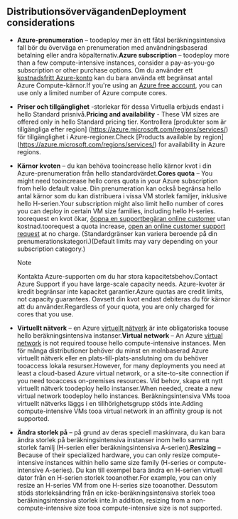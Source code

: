 

## <a name="deployment-considerations"></a><span data-ttu-id="34b5c-101">Distributionsöverväganden</span><span class="sxs-lookup"><span data-stu-id="34b5c-101">Deployment considerations</span></span>
* <span data-ttu-id="34b5c-102">**Azure-prenumeration** – toodeploy mer än ett fåtal beräkningsintensiva fall bör du överväga en prenumeration med användningsbaserad betalning eller andra köpalternativ.</span><span class="sxs-lookup"><span data-stu-id="34b5c-102">**Azure subscription** – toodeploy more than a few compute-intensive instances, consider a pay-as-you-go subscription or other purchase options.</span></span> <span data-ttu-id="34b5c-103">Om du använder ett [kostnadsfritt Azure-konto](https://azure.microsoft.com/free/) kan du bara använda ett begränsat antal Azure Compute-kärnor.</span><span class="sxs-lookup"><span data-stu-id="34b5c-103">If you're using an [Azure free account](https://azure.microsoft.com/free/), you can use only a limited number of Azure compute cores.</span></span>

* <span data-ttu-id="34b5c-104">**Priser och tillgänglighet** -storlekar för dessa Virtuella erbjuds endast i hello Standard prisnivå.</span><span class="sxs-lookup"><span data-stu-id="34b5c-104">**Pricing and availability** - These VM sizes are offered only in hello Standard pricing tier.</span></span> <span data-ttu-id="34b5c-105">Kontrollera [produkter som är tillgängliga efter region] (https://azure.microsoft.com/regions/services/) för tillgänglighet i Azure-regioner.</span><span class="sxs-lookup"><span data-stu-id="34b5c-105">Check [Products available by region] (https://azure.microsoft.com/regions/services/) for availability in Azure regions.</span></span> 
* <span data-ttu-id="34b5c-106">**Kärnor kvoten** – du kan behöva tooincrease hello kärnor kvot i din Azure-prenumeration från hello standardvärdet.</span><span class="sxs-lookup"><span data-stu-id="34b5c-106">**Cores quota** – You might need tooincrease hello cores quota in your Azure subscription from hello default value.</span></span> <span data-ttu-id="34b5c-107">Din prenumeration kan också begränsa hello antal kärnor som du kan distribuera i vissa VM storlek familjer, inklusive hello H-serien.</span><span class="sxs-lookup"><span data-stu-id="34b5c-107">Your subscription might also limit hello number of cores you can deploy in certain VM size families, including hello H-series.</span></span> <span data-ttu-id="34b5c-108">toorequest en kvot ökar, [öppna en supportbegäran online customer](../articles/azure-supportability/how-to-create-azure-support-request.md) utan kostnad.</span><span class="sxs-lookup"><span data-stu-id="34b5c-108">toorequest a quota increase, [open an online customer support request](../articles/azure-supportability/how-to-create-azure-support-request.md) at no charge.</span></span> <span data-ttu-id="34b5c-109">(Standardgränser kan variera beroende på din prenumerationskategori.)</span><span class="sxs-lookup"><span data-stu-id="34b5c-109">(Default limits may vary depending on your subscription category.)</span></span>
  
  > [!NOTE]
  > <span data-ttu-id="34b5c-110">Kontakta Azure-supporten om du har stora kapacitetsbehov.</span><span class="sxs-lookup"><span data-stu-id="34b5c-110">Contact Azure Support if you have large-scale capacity needs.</span></span> <span data-ttu-id="34b5c-111">Azure-kvoter är kredit begränsar inte kapacitet garantier.</span><span class="sxs-lookup"><span data-stu-id="34b5c-111">Azure quotas are credit limits, not capacity guarantees.</span></span> <span data-ttu-id="34b5c-112">Oavsett din kvot endast debiteras du för kärnor att du använder.</span><span class="sxs-lookup"><span data-stu-id="34b5c-112">Regardless of your quota, you are only charged for cores that you use.</span></span>
  > 
  > 
* <span data-ttu-id="34b5c-113">**Virtuellt nätverk** – en Azure [virtuellt nätverk](https://azure.microsoft.com/documentation/services/virtual-network/) är inte obligatoriska toouse hello beräkningsintensiva instanser.</span><span class="sxs-lookup"><span data-stu-id="34b5c-113">**Virtual network** – An Azure [virtual network](https://azure.microsoft.com/documentation/services/virtual-network/) is not required toouse hello compute-intensive instances.</span></span> <span data-ttu-id="34b5c-114">Men för många distributioner behöver du minst en molnbaserad Azure virtuellt nätverk eller en plats-till-plats-anslutning om du behöver tooaccess lokala resurser.</span><span class="sxs-lookup"><span data-stu-id="34b5c-114">However, for many deployments you need at least a cloud-based Azure virtual network, or a site-to-site connection if you need tooaccess on-premises resources.</span></span> <span data-ttu-id="34b5c-115">Vid behov, skapa ett nytt virtuellt nätverk toodeploy hello instanser.</span><span class="sxs-lookup"><span data-stu-id="34b5c-115">When needed, create a new virtual network toodeploy hello instances.</span></span> <span data-ttu-id="34b5c-116">Beräkningsintensiva VMs tooa virtuellt nätverks läggs i en tillhörighetsgrupp stöds inte.</span><span class="sxs-lookup"><span data-stu-id="34b5c-116">Adding compute-intensive VMs tooa virtual network in an affinity group is not supported.</span></span>
* <span data-ttu-id="34b5c-117">**Ändra storlek på** – på grund av deras speciell maskinvara, du kan bara ändra storlek på beräkningsintensiva instanser inom hello samma storlek familj (H-serien eller beräkningsintensiva A-serien).</span><span class="sxs-lookup"><span data-stu-id="34b5c-117">**Resizing** – Because of their specialized hardware, you can only resize compute-intensive instances within hello same size family (H-series or compute-intensive A-series).</span></span> <span data-ttu-id="34b5c-118">Du kan till exempel bara ändra en H-serien virtuell dator från en H-serien storlek tooanother.</span><span class="sxs-lookup"><span data-stu-id="34b5c-118">For example, you can only resize an H-series VM from one H-series size tooanother.</span></span> <span data-ttu-id="34b5c-119">Dessutom stöds storleksändring från en icke-beräkningsintensiva storlek tooa beräkningsintensiva storlek inte.</span><span class="sxs-lookup"><span data-stu-id="34b5c-119">In addition, resizing from a non-compute-intensive size tooa compute-intensive size is not supported.</span></span>  
